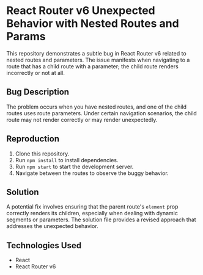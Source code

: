 # React Router v6 Unexpected Behavior with Nested Routes and Params

This repository demonstrates a subtle bug in React Router v6 related to nested routes and parameters.  The issue manifests when navigating to a route that has a child route with a parameter; the child route renders incorrectly or not at all.

## Bug Description

The problem occurs when you have nested routes, and one of the child routes uses route parameters.  Under certain navigation scenarios, the child route may not render correctly or may render unexpectedly.

## Reproduction

1. Clone this repository.
2. Run `npm install` to install dependencies.
3. Run `npm start` to start the development server.
4. Navigate between the routes to observe the buggy behavior.

## Solution

A potential fix involves ensuring that the parent route's `element` prop correctly renders its children, especially when dealing with dynamic segments or parameters. The solution file provides a revised approach that addresses the unexpected behavior.

## Technologies Used

* React
* React Router v6